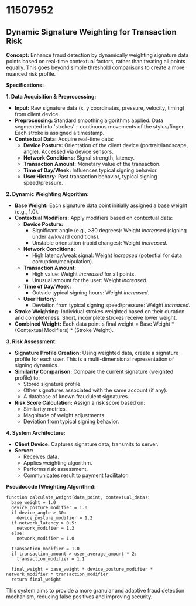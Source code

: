 # 11507952

## Dynamic Signature Weighting for Transaction Risk

**Concept:** Enhance fraud detection by dynamically weighting signature data points based on real-time contextual factors, rather than treating all points equally. This goes beyond simple threshold comparisons to create a more nuanced risk profile.

**Specifications:**

**1. Data Acquisition & Preprocessing:**

*   **Input:** Raw signature data (x, y coordinates, pressure, velocity, timing) from client device.
*   **Preprocessing:** Standard smoothing algorithms applied. Data segmented into 'strokes' – continuous movements of the stylus/finger. Each stroke is assigned a timestamp.
*   **Contextual Data:** Acquire real-time data:
    *   **Device Posture:** Orientation of the client device (portrait/landscape, angle). Accessed via device sensors.
    *   **Network Conditions:** Signal strength, latency.
    *   **Transaction Amount:** Monetary value of the transaction.
    *   **Time of Day/Week:** Influences typical signing behavior.
    *   **User History:** Past transaction behavior, typical signing speed/pressure.

**2. Dynamic Weighting Algorithm:**

*   **Base Weight:** Each signature data point initially assigned a base weight (e.g., 1.0).
*   **Contextual Modifiers:** Apply modifiers based on contextual data:
    *   **Device Posture:**
        *   Significant angle (e.g., >30 degrees): Weight *increased* (signing under awkward conditions).
        *   Unstable orientation (rapid changes): Weight *increased*.
    *   **Network Conditions:**
        *   High latency/weak signal: Weight *increased* (potential for data corruption/manipulation).
    *   **Transaction Amount:**
        *   High value: Weight *increased* for all points.
        *   Unusual amount for the user: Weight *increased*.
    *   **Time of Day/Week:**
        *   Outside typical signing hours: Weight *increased*.
    *   **User History:**
        *   Deviation from typical signing speed/pressure: Weight *increased*.
*   **Stroke Weighting:** Individual strokes weighted based on their duration and completeness. Short, incomplete strokes receive lower weight.
*   **Combined Weight:** Each data point's final weight = Base Weight * (Contextual Modifiers) * (Stroke Weight).

**3. Risk Assessment:**

*   **Signature Profile Creation:** Using weighted data, create a signature profile for each user. This is a multi-dimensional representation of signing dynamics.
*   **Similarity Comparison:** Compare the current signature (weighted profile) to:
    *   Stored signature profile.
    *   Other signatures associated with the same account (if any).
    *   A database of known fraudulent signatures.
*   **Risk Score Calculation:** Assign a risk score based on:
    *   Similarity metrics.
    *   Magnitude of weight adjustments.
    *   Deviation from typical signing behavior.

**4. System Architecture:**

*   **Client Device:** Captures signature data, transmits to server.
*   **Server:**
    *   Receives data.
    *   Applies weighting algorithm.
    *   Performs risk assessment.
    *   Communicates result to payment facilitator.

**Pseudocode (Weighting Algorithm):**

```
function calculate_weight(data_point, contextual_data):
  base_weight = 1.0
  device_posture_modifier = 1.0
  if device_angle > 30:
    device_posture_modifier = 1.2
  if network_latency > 0.5:
    network_modifier = 1.3
  else:
    network_modifier = 1.0

  transaction_modifier = 1.0
  if transaction_amount > user_average_amount * 2:
    transaction_modifier = 1.1

  final_weight = base_weight * device_posture_modifier * network_modifier * transaction_modifier
  return final_weight
```

This system aims to provide a more granular and adaptive fraud detection mechanism, reducing false positives and improving security.